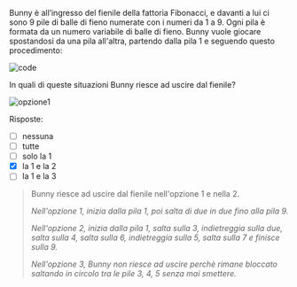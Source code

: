 Bunny è all’ingresso del fienile della fattoria Fibonacci, e davanti a lui ci sono $9$ pile di balle di fieno numerate con i numeri da $1$ a $9$. Ogni pila è formata da un numero variabile di balle di fieno. Bunny vuole giocare spostandosi da una pila all'altra, partendo dalla pila $1$ e seguendo questo procedimento:

![code](code.asy)

In quali di queste situazioni Bunny riesce ad uscire dal fienile?

![opzione1](opzioni.asy)

Risposte:
- [ ] nessuna
- [ ] tutte
- [ ] solo la 1
- [x] la 1 e la 2
- [ ] la 1 e la 3

> Bunny riesce ad uscire dal fienile nell'opzione 1 e nella 2.
> 
> _Nell'opzione 1, inizia dalla pila 1, poi salta di due in due fino alla pila 9._
>
> _Nell'opzione 2, inizia dalla pila 1, salta sulla 3, indietreggia sulla due, salta sulla 4, salta sulla 6, indietreggia sulla 5, salta sulla 7 e finisce sulla 9._
>
> _Nell'opzione 3, Bunny non riesce ad uscire perchè rimane bloccato saltando in circolo tra le pile 3, 4, 5 senza mai smettere._